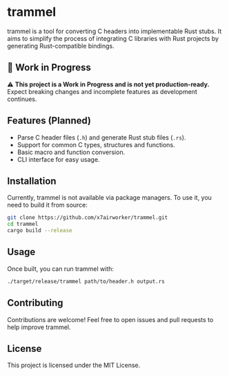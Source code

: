 # trammel

trammel is a tool for converting C headers into implementable Rust stubs. It aims to simplify the process of integrating C libraries with Rust projects by generating Rust-compatible bindings.

## 🚧 Work in Progress

⚠️ **This project is a Work in Progress and is not yet production-ready.** Expect breaking changes and incomplete features as development continues.

## Features (Planned)

- Parse C header files (`.h`) and generate Rust stub files (`.rs`).
- Support for common C types, structures and functions.
- Basic macro and function conversion.
- CLI interface for easy usage.

## Installation

Currently, trammel is not available via package managers. To use it, you need to build it from source:

```sh
git clone https://github.com/x7airworker/trammel.git
cd trammel
cargo build --release
```

## Usage

Once built, you can run trammel with:

```sh
./target/release/trammel path/to/header.h output.rs
```

## Contributing

Contributions are welcome! Feel free to open issues and pull requests to help improve trammel.

## License

This project is licensed under the MIT License.

